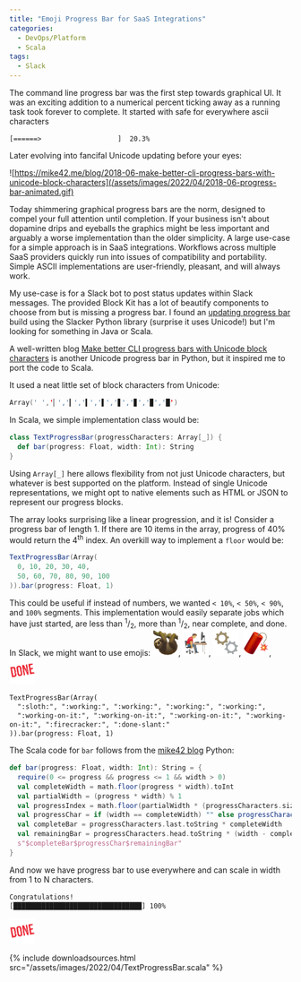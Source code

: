 ```yaml
---
title: "Emoji Progress Bar for SaaS Integrations"
categories:
  - DevOps/Platform
  - Scala
tags:
  - Slack
---
```


The command line progress bar was the first step towards graphical UI. It was an exciting addition to a numerical
percent ticking away as a running task took forever to complete. It started with safe for everywhere ascii characters

```
[======>                   ]  20.3%
```

Later evolving into fancifal Unicode updating before your eyes:

![https://mike42.me/blog/2018-06-make-better-cli-progress-bars-with-unicode-block-characters](/assets/images/2022/04/2018-06-progress-bar-animated.gif)

Today shimmering graphical progress bars are the norm, designed to compel your full attention until completion. If your
business isn't about dopamine drips and eyeballs the graphics might be less important and arguably a worse
implementation than the older simplicity. A large use-case for a simple approach is in SaaS integrations. Workflows
across multiple SaaS providers quickly run into issues of compatibility and portability. Simple ASCII implementations
are user-friendly, pleasant, and will always work.

My use-case is for a Slack bot to post status updates within Slack messages. The provided Block Kit has a lot of
beautify components to choose from but is missing a progress bar. I found
an [updating progress bar](https://github.com/bcicen/slack-progress) build using the Slacker Python library (surprise it
uses Unicode!) but I'm looking for something in Java or Scala.

A well-written
blog [Make better CLI progress bars with Unicode block characters](https://mike42.me/blog/2018-06-make-better-cli-progress-bars-with-unicode-block-characters)
is another Unicode progress bar in Python, but it inspired me to port the code to Scala.

It used a neat little set of block characters from Unicode:

```scala
Array(' ','▏','▎','▍','▌','▋','▊','▉','█')
```

In Scala, we simple implementation class would be:

```scala
class TextProgressBar(progressCharacters: Array[_]) {
  def bar(progress: Float, width: Int): String
}
```

Using `Array[_]` here allows flexibility from not just Unicode characters, but whatever is best supported on the
platform. Instead of single Unicode representations, we might opt to native elements such as HTML or JSON to represent
our progress blocks.

The array looks surprising like a linear progression, and it is! Consider a progress bar of length 1. If there are 10
items in the array, progress of 40% would return the 4<sup>th</sup> index. An overkill way to implement a `floor` would
be:

```scala
TextProgressBar(Array(
  0, 10, 20, 30, 40, 
  50, 60, 70, 80, 90, 100
)).bar(progress: Float, 1)
```

This could be useful if instead of numbers, we wanted `< 10%`, `< 50%`, `< 90%`, and `100%` segments. This
implementation would easily separate jobs which have just started, are less than <sup>1</sup>/<sub>2</sub>, more
than <sup>1</sup>/<sub>2</sub>, near complete, and done. In Slack, we might want to use emojis:
![:sloth:](/assets/images/2022/04/slack_sloth.png), ![:working:](/assets/images/2022/04/slack_working.png), ![:working-on-it:](/assets/images/2022/04/slack_working-on-it.png), ![:firecracker:](/assets/images/2022/04/slack_firecracker.png), ![:done-slant:](/assets/images/2022/04/slack_done-slant.png)

```
TextProgressBar(Array(
  ":sloth:", ":working:", ":working:", ":working:", ":working:", 
  ":working-on-it:", ":working-on-it:", ":working-on-it:", ":working-on-it:", ":firecracker:", ":done-slant:"
)).bar(progress: Float, 1)
```

The Scala code for `bar` follows from
the [mike42 blog](https://mike42.me/blog/2018-06-make-better-cli-progress-bars-with-unicode-block-characters) Python:

```scala
def bar(progress: Float, width: Int): String = {
  require(0 <= progress && progress <= 1 && width > 0)
  val completeWidth = math.floor(progress * width).toInt
  val partialWidth = (progress * width) % 1
  val progressIndex = math.floor(partialWidth * (progressCharacters.size - 1)).toInt
  val progressChar = if (width == completeWidth) "" else progressCharacters(progressIndex).toString
  val completeBar = progressCharacters.last.toString * completeWidth
  val remainingBar = progressCharacters.head.toString * (width - completeWidth - 1)
  s"$completeBar$progressChar$remainingBar"
}
```

And now we have progress bar to use everywhere and can scale in width from 1 to N characters.

```
Congratulations!
[████████████████████████████████] 100%
```

![:done-slant:](/assets/images/2022/04/slack_done-slant.png)

{%
include downloadsources.html
src="/assets/images/2022/04/TextProgressBar.scala"
%}
